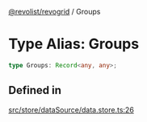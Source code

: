 [@revolist/revogrid](README.md) / Groups

# Type Alias: Groups

```ts
type Groups: Record<any, any>;
```

## Defined in

[src/store/dataSource/data.store.ts:26](https://github.com/revolist/revogrid/blob/93978cbf92b3c4002586c5528517b1ce86d856d9/src/store/dataSource/data.store.ts#L26)
